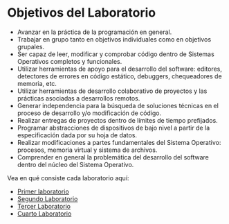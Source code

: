 # Objetivos del Laboratorio
- Avanzar en la práctica de la programación en general.
- Trabajar en grupo tanto en objetivos individuales como en objetivos grupales.
- Ser capaz de leer, modificar y comprobar código dentro de Sistemas Operativos completos y
funcionales.
- Utilizar herramientas de apoyo para el desarrollo del software: editores, detectores de errores en
código estático, debuggers, chequeadores de memoria, etc.
- Utilizar herramientas de desarrollo colaborativo de proyectos y las prácticas asociadas a
desarrollos remotos.
- Generar independencia para la búsqueda de soluciones técnicas en el proceso de desarrollo y/o
modificación de código.
- Realizar entregas de proyectos dentro de límites de tiempo prefijados.
- Programar abstracciones de dispositivos de bajo nivel a partir de la especificación dada por su
hoja de datos.
- Realizar modificaciones a partes fundamentales del Sistema Operativo: procesos, memoria
virtual y sistema de archivos.
- Comprender en general la problemática del desarrollo del software dentro del núcleo del Sistema
Operativo.

Vea en qué consiste cada laboratorio aquí:
* [Primer laboratorio](Laboratorio%201%3A%20MyBash/Consigna.pdf)
* [Segundo Laboratorio](Laboratorio%202%3A%20Sem%C3%A1foros%20en%20XV6/Lab2%20-%20Enunciado%202023.pdf)
* [Tercer Laboratorio](Laboratorio%203%3A%20Planificaci%C3%B3n/Enunciado.pdf)
* [Cuarto Laboratorio](Laboratorio%204%3A%20Sistema%20de%20archivos%20BigBrother/Enunciado.pdf)
